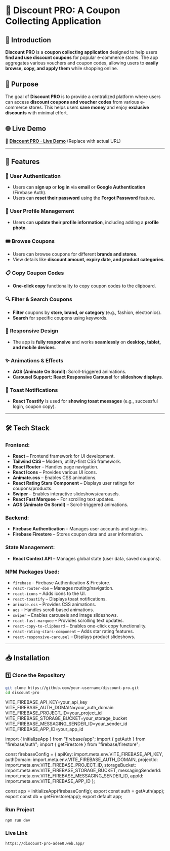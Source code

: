 # 🎉 Discount PRO: A Coupon Collecting Application  

## 📝 Introduction  
**Discount PRO** is a **coupon collecting application** designed to help users **find and use discount coupons** for popular e-commerce stores. The app aggregates various vouchers and coupon codes, allowing users to **easily browse, copy, and apply them** while shopping online.

## 🎯 Purpose  
The goal of **Discount PRO** is to provide a centralized platform where users can access **discount coupons and voucher codes** from various e-commerce stores. This helps users **save money** and enjoy **exclusive discounts** with minimal effort.

## 🌐 Live Demo  
🔗 **[Discount PRO - Live Demo](https://discount-pro-adee0.web.app/)** (Replace with actual URL)

---

## 🚀 Features  
### 🔐 **User Authentication**  
- Users can **sign up** or **log in** via **email** or **Google Authentication** (Firebase Auth).  
- Users can **reset their password** using the **Forgot Password** feature.

### 👤 **User Profile Management**  
- Users can **update their profile information**, including adding a **profile photo**.

### 🎟 **Browse Coupons**  
- Users can browse coupons for different **brands and stores**.  
- View details like **discount amount, expiry date, and product categories**.

### 📋 **Copy Coupon Codes**  
- **One-click copy** functionality to copy coupon codes to the clipboard.

### 🔍 **Filter & Search Coupons**  
- **Filter** coupons by **store, brand, or category** (e.g., fashion, electronics).  
- **Search** for specific coupons using keywords.

### 📱 **Responsive Design**  
- The app is **fully responsive** and works **seamlessly** on **desktop, tablet, and mobile devices**.

### ✨ **Animations & Effects**  
- **AOS (Animate On Scroll):** Scroll-triggered animations.  
- **Carousel Support:** **React Responsive Carousel** for **slideshow displays**.

### 🔔 **Toast Notifications**  
- **React Toastify** is used for **showing toast messages** (e.g., successful login, coupon copy).  

---

## 🛠️ Tech Stack  

### **Frontend:**  
- **React** – Frontend framework for UI development.  
- **Tailwind CSS** – Modern, utility-first CSS framework.  
- **React Router** – Handles page navigation.  
- **React Icons** – Provides various UI icons.  
- **Animate.css** – Enables CSS animations.  
- **React Rating Stars Component** – Displays user ratings for coupons/products.  
- **Swiper** – Enables interactive slideshows/carousels.  
- **React Fast Marquee** – For scrolling text updates.  
- **AOS (Animate On Scroll)** – Scroll-triggered animations.  

### **Backend:**  
- **Firebase Authentication** – Manages user accounts and sign-ins.  
- **Firebase Firestore** – Stores coupon data and user information.  

### **State Management:**  
- **React Context API** – Manages global state (user data, saved coupons).  

### **NPM Packages Used:**  
- `firebase` – Firebase Authentication & Firestore.  
- `react-router-dom` – Manages routing/navigation.  
- `react-icons` – Adds icons to the UI.  
- `react-toastify` – Displays toast notifications.  
- `animate.css` – Provides CSS animations.  
- `aos` – Handles scroll-based animations.  
- `swiper` – Enables carousels and image slideshows.  
- `react-fast-marquee` – Provides scrolling text updates.  
- `react-copy-to-clipboard` – Enables one-click copy functionality.  
- `react-rating-stars-component` – Adds star rating features.  
- `react-responsive-carousel` – Displays product slideshows.  

---

## 📥 Installation  

### 1️⃣ Clone the Repository  
```sh
git clone https://github.com/your-username/discount-pro.git
cd discount-pro
```

VITE_FIREBASE_API_KEY=your_api_key
VITE_FIREBASE_AUTH_DOMAIN=your_auth_domain
VITE_FIREBASE_PROJECT_ID=your_project_id
VITE_FIREBASE_STORAGE_BUCKET=your_storage_bucket
VITE_FIREBASE_MESSAGING_SENDER_ID=your_sender_id
VITE_FIREBASE_APP_ID=your_app_id

import { initializeApp } from "firebase/app";
import { getAuth } from "firebase/auth";
import { getFirestore } from "firebase/firestore";

const firebaseConfig = {
  apiKey: import.meta.env.VITE_FIREBASE_API_KEY,
  authDomain: import.meta.env.VITE_FIREBASE_AUTH_DOMAIN,
  projectId: import.meta.env.VITE_FIREBASE_PROJECT_ID,
  storageBucket: import.meta.env.VITE_FIREBASE_STORAGE_BUCKET,
  messagingSenderId: import.meta.env.VITE_FIREBASE_MESSAGING_SENDER_ID,
  appId: import.meta.env.VITE_FIREBASE_APP_ID
};

const app = initializeApp(firebaseConfig);
export const auth = getAuth(app);
export const db = getFirestore(app);
export default app;

### Run Project
```hr
npm run dev
```
### Live Link
```hr
https://discount-pro-adee0.web.app/
